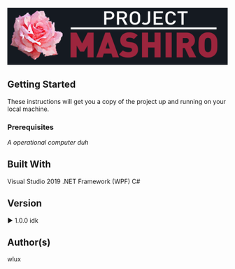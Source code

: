 ![](images/Project_MASHIRO.png)

## Getting Started

These instructions will get you a copy of the project up and running on your local machine. 

### Prerequisites

*A operational computer duh*

## Built With
Visual Studio 2019
.NET Framework (WPF)
C#

## Version
▶ 1.0.0 idk

## Author(s)
wlux
